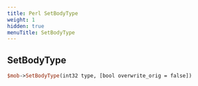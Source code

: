 ```yaml
---
title: Perl SetBodyType
weight: 1
hidden: true
menuTitle: SetBodyType
---
```

## SetBodyType
```perl
$mob->SetBodyType(int32 type, [bool overwrite_orig = false])
```